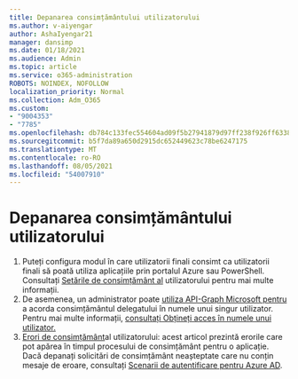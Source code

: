 ```yaml
---
title: Depanarea consimțământului utilizatorului
ms.author: v-aiyengar
author: AshaIyengar21
manager: dansimp
ms.date: 01/18/2021
ms.audience: Admin
ms.topic: article
ms.service: o365-administration
ROBOTS: NOINDEX, NOFOLLOW
localization_priority: Normal
ms.collection: Adm_O365
ms.custom:
- "9004353"
- "7785"
ms.openlocfilehash: db784c133fec554604ad09f5b27941879d97ff238f926ff6338d0f3b7c3c4105
ms.sourcegitcommit: b5f7da89a650d2915dc652449623c78be6247175
ms.translationtype: MT
ms.contentlocale: ro-RO
ms.lasthandoff: 08/05/2021
ms.locfileid: "54007910"
---
```

# <a name="troubleshoot-user-consent"></a>Depanarea consimțământului utilizatorului

1. Puteți configura modul în care utilizatorii finali consimt ca utilizatorii finali să poată utiliza aplicațiile prin portalul Azure sau PowerShell. Consultați [Setările de consimțământ al](https://docs.microsoft.com/azure/active-directory/manage-apps/configure-user-consent?tabs=azure-portal#user-consent-settings) utilizatorului pentru mai multe informații.
1. De asemenea, un administrator poate [utiliza API-Graph Microsoft pentru](https://docs.microsoft.com/azure/active-directory/manage-apps/configure-user-consent?tabs=azure-portal#user-consent-settings) a acorda consimțământul delegatului în numele unui singur utilizator. Pentru mai multe informații, [consultați Obțineți acces în numele unui utilizator.](https://docs.microsoft.com/graph/auth-v2-user)
1. [Erori de consimțământ](https://docs.microsoft.com/azure/active-directory/manage-apps/application-sign-in-unexpected-user-consent-error)al utilizatorului: acest articol prezintă erorile care pot apărea în timpul procesului de consimțământ pentru o aplicație. Dacă depanați solicitări de consimțământ neașteptate care nu conțin mesaje de eroare, consultați [Scenarii de autentificare pentru Azure AD](https://docs.microsoft.com/azure/active-directory/manage-apps/application-sign-in-unexpected-user-consent-error).